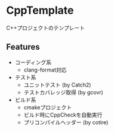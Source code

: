 # CppTemplate

C++プロジェクトのテンプレート

## Features

* コーディング系
  * clang-format対応
* テスト系
  * ユニットテスト (by Catch2)
  * テストカバレッジ取得 (by gcovr)
* ビルド系
  * cmakeプロジェクト
  * ビルド時にCppCheckを自動実行
  * プリコンパイルヘッダー (by cotire)

